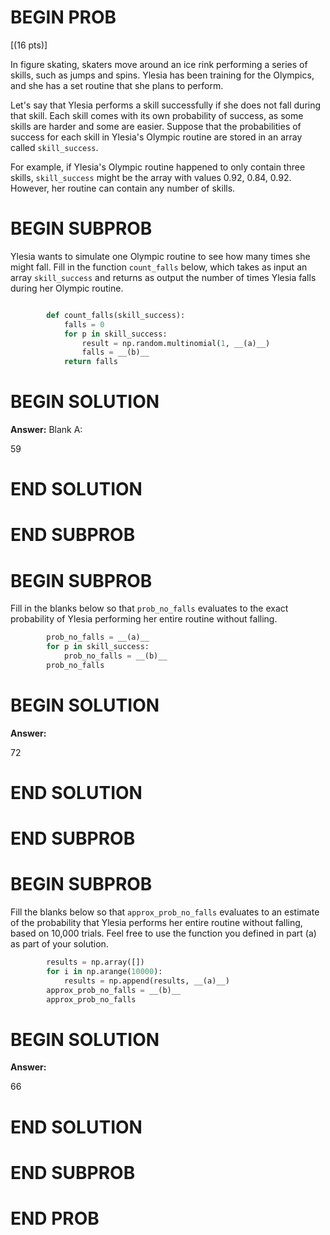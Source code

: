 # BEGIN PROB

\[(16 pts)\]

In figure skating, skaters move around an ice rink performing a series
of skills, such as jumps and spins. Ylesia has been training for the
Olympics, and she has a set routine that she plans to perform.

Let's say that Ylesia performs a skill successfully if she does not fall
during that skill. Each skill comes with its own probability of success,
as some skills are harder and some are easier. Suppose that the
probabilities of success for each skill in Ylesia's Olympic routine are
stored in an array called `skill_success`.

For example, if Ylesia's Olympic routine happened to only contain three
skills, `skill_success` might be the array with values 0.92, 0.84, 0.92.
However, her routine can contain any number of skills.

# BEGIN SUBPROB

Ylesia wants to simulate one Olympic routine to see how many times she
might fall. Fill in the function `count_falls` below, which takes as
input an array `skill_success` and returns as output the number of times
Ylesia falls during her Olympic routine.
```py

        def count_falls(skill_success):
            falls = 0
            for p in skill_success:
                result = np.random.multinomial(1, __(a)__)
                falls = __(b)__
            return falls
```

# BEGIN SOLUTION
**Answer:** Blank A:

<average>59</average>


# END SOLUTION

# END SUBPROB

# BEGIN SUBPROB

Fill in the blanks below so that `prob_no_falls` evaluates to the exact
probability of Ylesia performing her entire routine without falling.

```py
        prob_no_falls = __(a)__
        for p in skill_success:
            prob_no_falls = __(b)__
        prob_no_falls
```

# BEGIN SOLUTION
**Answer:**

<average>72</average>

# END SOLUTION

# END SUBPROB

# BEGIN SUBPROB

Fill the blanks below so that `approx_prob_no_falls` evaluates to an
estimate of the probability that Ylesia performs her entire routine
without falling, based on 10,000 trials. Feel free to use the function
you defined in part (a) as part of your solution.

```py
        results = np.array([])
        for i in np.arange(10000):
            results = np.append(results, __(a)__)
        approx_prob_no_falls = __(b)__
        approx_prob_no_falls
```

# BEGIN SOLUTION

**Answer:**

<average>66</average>

# END SOLUTION

# END SUBPROB

# END PROB